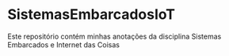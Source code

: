 # SistemasEmbarcadosIoT
Este repositório contém minhas anotações da disciplina Sistemas Embarcados e Internet das Coisas 